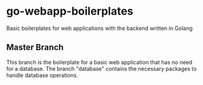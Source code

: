 # go-webapp-boilerplates
Basic boilerplates for web applications with the backend written in Golang

## Master Branch
This branch is the boilerplate for a basic web application that has no need for a database. The branch "database" contains the necessary packages to handle database operations.
